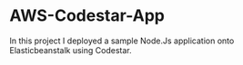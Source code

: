 # AWS-Codestar-App
In this project I deployed a sample Node.Js application onto Elasticbeanstalk using Codestar.
